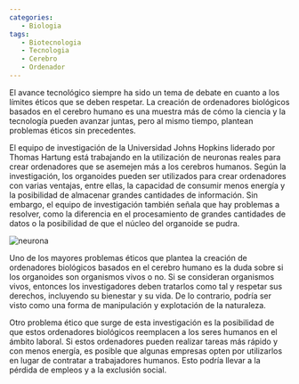 ```yaml
---
categories: 
   - Biologia
tags:
   - Biotecnologia
   - Tecnologia
   - Cerebro
   - Ordenador
---
```


El avance tecnológico siempre ha sido un tema de debate en cuanto a los límites éticos que se deben respetar. La creación de ordenadores biológicos basados en el cerebro humano es una muestra más de cómo la ciencia y la tecnología pueden avanzar juntas, pero al mismo tiempo, plantean problemas éticos sin precedentes.

El equipo de investigación de la Universidad Johns Hopkins liderado por Thomas Hartung está trabajando en la utilización de neuronas reales para crear ordenadores que se asemejen más a los cerebros humanos. Según la investigación, los organoides pueden ser utilizados para crear ordenadores con varias ventajas, entre ellas, la capacidad de consumir menos energía y la posibilidad de almacenar grandes cantidades de información. Sin embargo, el equipo de investigación también señala que hay problemas a resolver, como la diferencia en el procesamiento de grandes cantidades de datos o la posibilidad de que el núcleo del organoide se pudra.

![neurona](https://upload.wikimedia.org/wikipedia/commons/thumb/b/bc/Neuron_Hand-tuned.svg/1024px-Neuron_Hand-tuned.svg.png)

Uno de los mayores problemas éticos que plantea la creación de ordenadores biológicos basados en el cerebro humano es la duda sobre si los organoides son organismos vivos o no. Si se consideran organismos vivos, entonces los investigadores deben tratarlos como tal y respetar sus derechos, incluyendo su bienestar y su vida. De lo contrario, podría ser visto como una forma de manipulación y explotación de la naturaleza.

Otro problema ético que surge de esta investigación es la posibilidad de que estos ordenadores biológicos reemplacen a los seres humanos en el ámbito laboral. Si estos ordenadores pueden realizar tareas más rápido y con menos energía, es posible que algunas empresas opten por utilizarlos en lugar de contratar a trabajadores humanos. Esto podría llevar a la pérdida de empleos y a la exclusión social.
